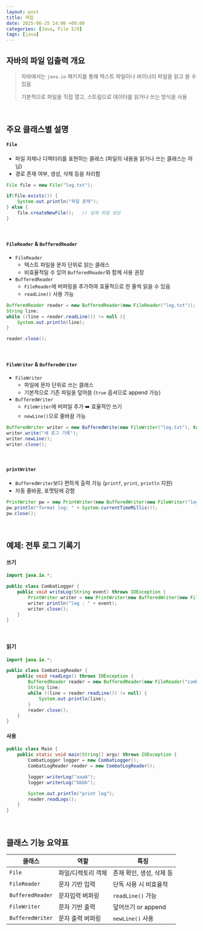 ```yaml
---
layout: post
title: 파일
date: 2025-06-25 14:00 +09:00
categories: [Java, File I/O]
tags: [java]
---
```


## 자바의 파일 입출력 개요

> 자바에서는 `java.io` 패키지를 통해 텍스트 파일이나 바이너리 파일을 읽고 쓸 수 있음
>
> 기본적으로 파일을 직접 열고, 스트림으로 데이터를 읽거나 쓰는 방식을 사용

<br>

## 주요 클래스별 설명

#### `File`

- 파일 자체나 디렉터리를 표현하는 클래스 (파일의 내용을 읽거나 쓰는 클래스는 아님)
- 경로 존재 여부, 생성, 삭제 등을 처리함

```java
File file = new File("log.txt");

if(file.exists()) {
    System.out.println("파일 존재");
} else {
    file.createNewFile();   // 실제 파일 생성
}
```

<br>

#### `FileReader` & `BufferedReader`

- `FileReader`
  - 텍스트 파일을 문자 단위로 읽는 클래스
  - 비효율적일 수 있어 `BufferedReader`와 함께 사용 권장
- `BufferedReader`
  - `FileReader`에 버퍼링을 추가하여 효율적으로 한 줄씩 읽을 수 있음
  - `readLine()` 사용 가능

```java
BufferedReader reader = new BufferedReader(new FileReader("log.txt"));
String line;
while ((line = reader.readLine()) != null ){
    System.out.println(line);
}

reader.close();
```

<br>

####  `FileWriter` & `BufferedWriter`

- `FileWriter`
  - 파일에 문자 단위로 쓰는 클래스
  - 기본적으로 기존 파일을 덮어씀 (`true` 옵셔으로 append 가능)
- `BufferedWriter`
  - `FileWriter`에 버퍼일 추가 ➡️ 효율적인 쓰기
  - `newLine()`으로 줄바꿈 가능

```java
BufferedWriter writer = new BufferedWrite(new FileWriter("log.txt"), true);
writer.write("새 로그 기록");
writer.newLine();
writer.close();
```

<br>

#### `printWriter`

- `BufferedWriter`보다 편하게 출력 가능 (`printf`, `print`, `println` 지원)
- 자동 줄바꿈, 포맷팅에 강함

```java
PrintWriter pw = new PrintWriter(new BufferedWriter(new FileWriter("log.txt", true)));
pw.println("format log: " + System.currentTimeMillis());
pw.close();
```

<br>

## 예제: 전투 로그 기록기

#### 쓰기

```java
import java.io.*;

public class CombatLogger {
    public void writeLog(String event) throws IOException {
        PrintWriter writer = new PrintWriter(new BufferedWriter(new FileWriter("combat_log.txt", true)));
        writer.println("log : " + event);
        writer.close();
    }
}

```

<br>

#### 읽기

```java
import java.io.*;

public class CombatLogReader {
    public void readLogs() throws IOException {
        BufferedReader reader = new BufferedReader(new FileReader("combat_log.txt"));
        String line;
        while ((line = reader.readLine()) != null) {
            System.out.println(line);
        }
        reader.close();
    }
}
```

#### 사용

```java
public class Main {
    public static void main(String[] args) throws IOException {
        CombatLogger logger = new CombatLogger();
        CombatLogReader reader = new CombatLogReader();

        logger.writerLog("aaaA");
        logger.writerLog("bbbb");

        System.out.println("print log");
        reader.readLogs();
    }
}
```

<br>

## 클래스 기능 요약표

| 클래스 | 역할 | 특징 |
|-|-|-|
| `File` | 파일/디렉토리 객체 | 존재 확인, 생성, 삭제 등 |
| `FileReader` | 문자 기반 입력 | 단독 사용 시 비효율적 |
| `BufferedReader` | 문자입력 버퍼링 | `readLine()` 가능 |
| `FileWriter` | 문자 기반 출력 | 덮어쓰기 or append |
| `BufferedWriter` | 문자 출력 버퍼링 | `newLine()` 사용 |